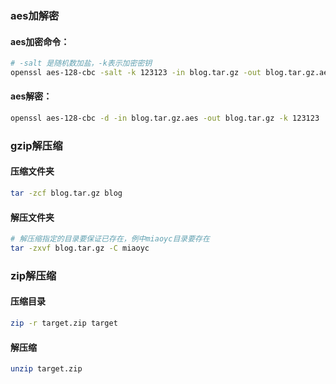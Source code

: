 ### aes加解密
#### aes加密命令：
```bash
# -salt 是随机数加盐，-k表示加密密钥
openssl aes-128-cbc -salt -k 123123 -in blog.tar.gz -out blog.tar.gz.aes
```

#### aes解密：
```bash
openssl aes-128-cbc -d -in blog.tar.gz.aes -out blog.tar.gz -k 123123
```

### gzip解压缩
#### 压缩文件夹
```bash
tar -zcf blog.tar.gz blog
```

#### 解压文件夹
```bash
# 解压缩指定的目录要保证已存在，例中miaoyc目录要存在
tar -zxvf blog.tar.gz -C miaoyc
```

### zip解压缩
#### 压缩目录
```bash
zip -r target.zip target
```

#### 解压缩
```bash
unzip target.zip
```
